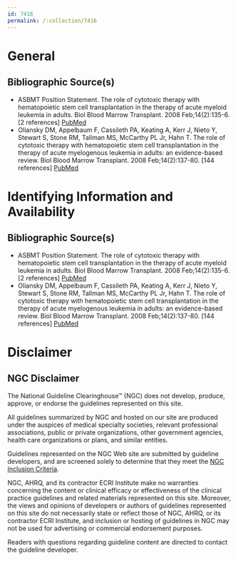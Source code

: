 ```yaml
---
id: 7416
permalink: /:collection/7416
---
```


# General

## Bibliographic Source(s)

- ASBMT Position Statement. The role of cytotoxic therapy with hematopoietic stem cell transplantation in the therapy of acute myeloid leukemia in adults. Biol Blood Marrow Transplant. 2008 Feb;14(2):135-6. [2 references] [ PubMed ](http://www.ncbi.nlm.nih.gov/entrez/query.fcgi?cmd=Retrieve&db=pubmed&dopt=Abstract&list_uids=18215776)
- Oliansky DM, Appelbaum F, Cassileth PA, Keating A, Kerr J, Nieto Y, Stewart S, Stone RM, Tallman MS, McCarthy PL Jr, Hahn T. The role of cytotoxic therapy with hematopoietic stem cell transplantation in the therapy of acute myelogenous leukemia in adults: an evidence-based review. Biol Blood Marrow Transplant. 2008 Feb;14(2):137-80. [144 references] [ PubMed ](http://www.ncbi.nlm.nih.gov/entrez/query.fcgi?cmd=Retrieve&db=pubmed&dopt=Abstract&list_uids=18215777)

# Identifying Information and Availability

## Bibliographic Source(s)

- ASBMT Position Statement. The role of cytotoxic therapy with hematopoietic stem cell transplantation in the therapy of acute myeloid leukemia in adults. Biol Blood Marrow Transplant. 2008 Feb;14(2):135-6. [2 references] [ PubMed ](http://www.ncbi.nlm.nih.gov/entrez/query.fcgi?cmd=Retrieve&db=pubmed&dopt=Abstract&list_uids=18215776)
- Oliansky DM, Appelbaum F, Cassileth PA, Keating A, Kerr J, Nieto Y, Stewart S, Stone RM, Tallman MS, McCarthy PL Jr, Hahn T. The role of cytotoxic therapy with hematopoietic stem cell transplantation in the therapy of acute myelogenous leukemia in adults: an evidence-based review. Biol Blood Marrow Transplant. 2008 Feb;14(2):137-80. [144 references] [ PubMed ](http://www.ncbi.nlm.nih.gov/entrez/query.fcgi?cmd=Retrieve&db=pubmed&dopt=Abstract&list_uids=18215777)

# Disclaimer

## NGC Disclaimer

The National Guideline Clearinghouse™ (NGC) does not develop, produce, approve, or endorse the guidelines represented on this site.

All guidelines summarized by NGC and hosted on our site are produced under the auspices of medical specialty societies, relevant professional associations, public or private organizations, other government agencies, health care organizations or plans, and similar entities.

Guidelines represented on the NGC Web site are submitted by guideline developers, and are screened solely to determine that they meet the [NGC Inclusion Criteria](/help-and-about/summaries/inclusion-criteria).

NGC, AHRQ, and its contractor ECRI Institute make no warranties concerning the content or clinical efficacy or effectiveness of the clinical practice guidelines and related materials represented on this site. Moreover, the views and opinions of developers or authors of guidelines represented on this site do not necessarily state or reflect those of NGC, AHRQ, or its contractor ECRI Institute, and inclusion or hosting of guidelines in NGC may not be used for advertising or commercial endorsement purposes.

Readers with questions regarding guideline content are directed to contact the guideline developer.

